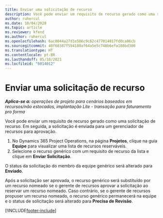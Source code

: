 ```yaml
---
title: Enviar uma solicitação de recurso
description: Você pode enviar um requisito de recurso gerado como uma solicitação de recurso. Em seguida, a solicitação é enviada para um gerenciador de recursos para aprovação.
author: ruhercul
ms.date: 10/04/2020
ms.topic: article
ms.reviewer: kfend
ms.author: ruhercul
ms.openlocfilehash: 6ac0044a27d1e506c9c62c477014017fd0ca06cb
ms.sourcegitcommit: 40f68387f594180af64a5e5c748b6efa188bd300
ms.translationtype: HT
ms.contentlocale: pt-BR
ms.lasthandoff: 05/10/2021
ms.locfileid: "6014012"
---
```

# <a name="submit-a-resource-request"></a>Enviar uma solicitação de recurso

_**Aplica-se a:** operações de projeto para cenários baseados em recursos/não estocados, implantação Lite - transação para faturamento pro forma_

Você pode enviar um requisito de recurso gerado como uma solicitação de recurso. Em seguida, a solicitação é enviada para um gerenciador de recursos para aprovação.

1. No Dynamics 365 Project Operations, na página **Projetos**, clique na guia **Equipe** para visualizar uma lista de recursos reserváveis. 
2. Selecione o recurso genérico com um requisito de recurso da lista e clique em **Enviar Solicitação**.

O status da solicitação do membro da equipe genérico será alterado para **Enviado**.

Após a solicitação ser aprovada, o recurso genérico será substituído por um recurso nomeado se o gerente de recursos aprovar a solicitação ao reservar um recurso nomeado. Caso contrário, se o gerente de recursos propuser um recurso nomeado, o recurso genérico permanecerá na equipe e o status de solicitação será alterado para **Precisa de Revisão**.


[!INCLUDE[footer-include](../includes/footer-banner.md)]